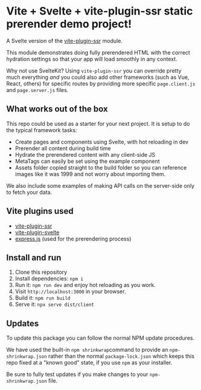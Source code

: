 # Vite + Svelte + vite-plugin-ssr static prerender demo project!

A Svelte version of the [vite-plugin-ssr](https://vite-plugin-ssr.com/) module.

This module demonstrates doing fully prerendered HTML with the correct hydration
settings so that your app will load smoothly in any context.

Why not use SvelteKit? Using `vite-plugin-ssr` you can override pretty much
everything *and* you could also add other frameworks (such as Vue, React,
others) for specific routes by providing more specific `page.client.js` and
`page.server.js` files.

## What works out of the box

This repo could be used as a starter for your next project. It is setup to do
the typical framework tasks:

- Create pages and components using Svelte, with hot reloading in dev
- Prerender all content during build time
- Hydrate the prerendered content with any client-side JS
- MetaTags can easily be set using the example component
- Assets folder copied straight to the build folder so you can reference images like it was 1999 and not worry about importing them.

We also include some examples of making API calls on the server-side only to
fetch your data.

## Vite plugins used

  - [vite-plugin-ssr](https://vite-plugin-ssr.com/)
  - [vite-plugin-svelte](https://github.com/sveltejs/vite-plugin-svelte/tree/main/packages/vite-plugin-svelte)
  - [express.js](https://expressjs.com/) (used for the prerendering process)

## Install and run

1. Clone this repository
2. Install dependencies: `npm i`
3. Run it: `npm run dev` and enjoy hot reloading as you work.
4. Visit `http://localhost:3000` in your browser.
5. Build it: `npm run build`
6. Serve it: `npx serve dist/client`

## Updates

To update this package you can follow the normal NPM update procedures.

We have used the built-in `npm shrinkwrap`command to provide an
`npm-shrinkwrap.json` rather than the normal `package-lock.json` which keeps
this repo fixed at a "known good" state, if you use `npm` as your installer.

Be sure to fully test updates if you make changes to your `npm-shrinkwrap.json`
file.
